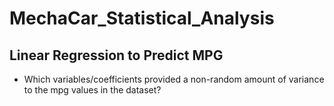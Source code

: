 # MechaCar_Statistical_Analysis

## Linear Regression to Predict MPG
- Which variables/coefficients provided a non-random amount of variance to the mpg values in the dataset?
  
